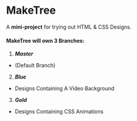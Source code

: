 # MakeTree

A **mini-project** for trying out HTML & CSS Designs.

#### MakeTree will own 3 Branches: 

1. _**Master**_
  * (Default Branch)
2. _**Blue**_
  * Designs Containing A Video Background
3. _**Gold**_
  * Designs Containing CSS Animations
